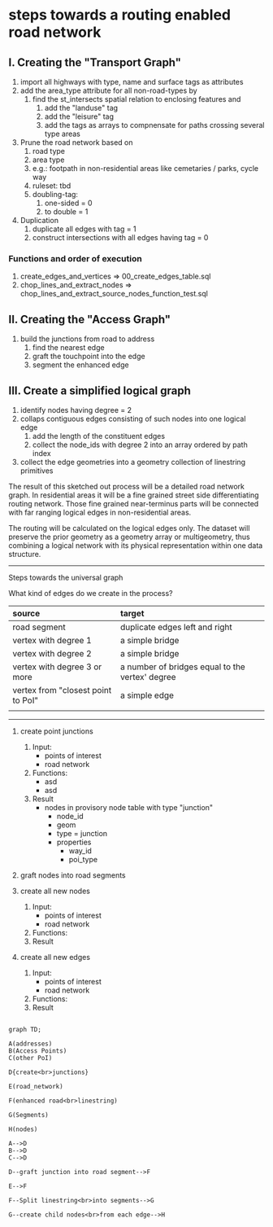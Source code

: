 # steps towards a routing enabled road network

## I. Creating the "Transport Graph"

1. import all highways with type, name and surface tags as attributes
2. add the area_type attribute for all non-road-types by
   1. find the st_intersects spatial relation to enclosing features and
      1. add the "landuse" tag
      2. add the "leisure" tag
      3. add the tags as arrays to compnensate for paths crossing several type areas
3. Prune the road network based on 
   1. road type
   2. area type
   3. e.g.: footpath in non-residential areas like cemetaries / parks, cycle way
   4. ruleset: tbd
   5. doubling-tag: 
      1. one-sided = 0
      2. to double = 1
4. Duplication
   1. duplicate all edges with tag = 1
   2. construct intersections with all edges having tag = 0

### Functions and order of execution

1. create_edges_and_vertices     => 00_create_edges_table.sql
2. chop_lines_and_extract_nodes  => chop_lines_and_extract_source_nodes_function_test.sql

## II. Creating the "Access Graph"

1. build the junctions from road to address
   1. find the nearest edge
   2. graft the touchpoint into the edge
   3. segment the enhanced edge

## III. Create a simplified logical graph

1. identify nodes having degree = 2
2. collaps contiguous edges consisting of such nodes into one logical edge
      1. add the length of the constituent edges
      2. collect the node_ids with degree 2 into an array ordered by path index
3. collect the edge geometries into a geometry collection of linestring primitives

The result of this sketched out process will be a detailed road network graph. In residential areas it will be a fine grained street side differentiating routing network. Those fine grained near-terminus parts will be connected with far ranging logical edges in non-residential areas. 

The routing will be calculated on the logical edges only. The dataset will preserve the prior geometry as a geometry array or multigeometry, thus combining a logical network with its physical representation within one data structure.

---

Steps towards the universal graph

What kind of edges do we create in the process?

| source                             | target                                          |
| :--------------------------------- | :---------------------------------------------- |
| road segment                       | duplicate edges left and right                  |
| vertex with degree 1               | a simple bridge                                 |
| vertex with degree 2               | a simple bridge                                 |
| vertex with degree 3 or more       | a number of bridges equal to the vertex' degree |
| vertex from "closest point to PoI" | a simple edge                                   |
|                                    |                                                 |

---


1. create point junctions
   1. Input: 
      - points of interest
      - road network
   2. Functions: 
      - asd
      - asd 
   3. Result
      - nodes in provisory node table with type "junction"
        - node_id
        - geom
        - type = junction
        - properties
          - way_id
          - poi_type

2. graft nodes into road segments
 

3. create all new nodes
   1. Input: 
      - points of interest 
      - road network
   2. Functions: 
   3. Result


4. create all new edges
   1. Input: 
      - points of interest 
      - road network
   2. Functions: 
   3. Result


````mermaid

graph TD;

A(addresses)
B(Access Points)
C(other PoI)

D{create<br>junctions}

E(road_network)

F(enhanced road<br>linestring)

G(Segments)

H(nodes)

A-->D
B-->D
C-->D

D--graft junction into road segment-->F

E-->F

F--Split linestring<br>into segments-->G

G--create child nodes<br>from each edge-->H




````